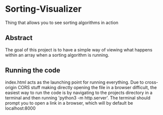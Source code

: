 # Sorting-Visualizer

Thing that allows you to see sorting algorithms in action

## Abstract

The goal of this project is to have a simple way of viewing what happens within an array when a sorting algorithm is running.

## Running the code

index.html acts as the launching point for running everything. Due to cross-origin CORS stuff making directly opening the file in a browser difficult, the easiest way to run the code is by navigating to the projects directory in a terminal and then running 'python3 -m http.server'. The terminal should prompt you to open a link in a browser, which will by default be localhost:8000 


